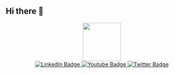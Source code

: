 ## Hi there 👋

<div id="header" align="center">
  <img src="https://media.giphy.com/media/v1.Y2lkPWVjZjA1ZTQ3ODloODJjOW5kcGVyMnYzM2djOTYxeGMzb2QzOG1idnh2bnl1Y3Y2ZiZlcD12MV9naWZzX3NlYXJjaCZjdD1n/78XCFBGOlS6keY1Bil/giphy.gif" width="100"/>
</div>

<div id="badges" align="center">
  <a href="https://www.linkedin.com/in/dima-ster-183722353"  target="blank">
    <img src="https://img.shields.io/badge/LinkedIn-blue?style=for-the-badge&logo=linkedin&logoColor=white" alt="LinkedIn Badge"/>
  </a>
  <a href="your-youtube-URL" target="blank">
    <img src="https://img.shields.io/badge/YouTube-red?style=for-the-badge&logo=youtube&logoColor=white" alt="Youtube Badge"/>
  </a>
  <a href="your-twitter-URL" target="blank">
    <img src="https://img.shields.io/badge/Twitter-blue?style=for-the-badge&logo=twitter&logoColor=white" alt="Twitter Badge"/>
  </a>
</div>

<!--
**Smertnik616/Smertnik616** is a ✨ _special_ ✨ repository because its `README.md` (this file) appears on your GitHub profile.

Here are some ideas to get you started:

- 🔭 I’m currently working on ...
- 🌱 I’m currently learning ...
- 👯 I’m looking to collaborate on ...
- 🤔 I’m looking for help with ...
- 💬 Ask me about ...
- 📫 How to reach me: ...
- 😄 Pronouns: ...
- ⚡ Fun fact: ...
-->

